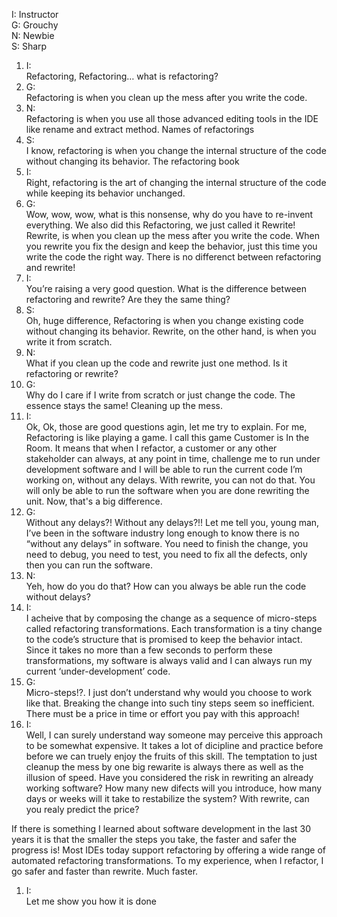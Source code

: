 I: Instructor<br>
G: Grouchy<br>
N: Newbie<br>
S: Sharp<br>

1. I:<br>
Refactoring, Refactoring… what is refactoring?
1. G:<br>
Refactoring is when you clean up the mess after you write the code.
1. N:<br>
Refactoring is when you use all those advanced editing tools in the IDE like rename and extract method.
Names of refactorings
1. S:<br>
I know, refactoring is when you change the internal structure of the code without changing its behavior.
The refactoring book
1. I:<br>
Right, refactoring is the art of changing the internal structure of the code while keeping its behavior unchanged.
1. G:<br>
Wow, wow, wow, what is this nonsense, why do you have to re-invent everything. We also did this Refactoring, we just called it Rewrite!
Rewrite, is when you clean up the mess after you write the code.
When you rewrite you fix the design and keep the behavior, just this time you write the code the right way.
There is no differenct between refactoring and rewrite!
1. I:<br>
You’re raising a very good question. What is the difference between refactoring and rewrite? Are they the same thing?
1. S:<br>
Oh, huge difference, Refactoring is when you change existing code without changing its behavior. Rewrite, on the other hand, is when you write it from scratch.
1. N:<br>
What if you clean up the code and rewrite just one method. Is it refactoring or rewrite?
1. G:<br>
Why do I care if I write from scratch or just change the code. The essence stays the same! Cleaning up the mess.
1. I:<br>
Ok, Ok, those are good questions agin, let me try to explain. 
For me, Refactoring is like playing a game. I call this game Customer is In the Room.
It means that when I refactor, a customer or any other stakeholder can always, at any point in time, challenge me to run under development software and I will be able to run the current code I’m working on, without any delays. 
With rewrite, you can not do that. You will only be able to run the software when you are done rewriting the unit. Now, that's a big difference.
1. G:<br>
Without any delays?! Without any delays?!! Let me tell you, young man, I’ve been in the software industry long enough to know there is no “without any delays” in software. 
You need to finish the change, you need to debug, you need to test, you need to fix all the defects, only then you can run the software.
1. N:<br>
Yeh, how do you do that? How can you always be able run the code without delays?
1. I:<br>
I acheive that by composing the change as a sequence of micro-steps called refactoring transformations. 
Each transformation is a tiny change to the code’s structure that is promised to keep the behavior intact. 
Since it takes no more than a few seconds to perform these transformations, my software is always valid and I can always run my current ‘under-development’ code.
1. G:<br>
Micro-steps!?. I just don’t understand why would you choose to work like that.
Breaking the change into such tiny steps seem so inefficient. There must be a price in time or effort you pay with this approach!
1. I:<br>
Well, I can surely understand way someone may perceive this approach to be somewhat expensive. It takes a lot of dicipline and practice before before we can truely enjoy the fruits of this skill. The temptation to just cleanup the mess by one big rewarite is always there as well as the illusion of speed. Have you considered the risk in rewriting an already working software? How many new difects will you introduce, how many days or weeks will it take to restabilize the system? With rewrite, can you realy predict the price?

If there is something I learned about software development in the last 30 years it is that the smaller the steps you take, the faster and safer the progress is!
Most IDEs today support refactoring by offering a wide range of automated refactoring transformations. 
To my experience, when I refactor, I go safer and faster than rewrite. Much faster.
1. I:<br>
Let me show you how it is done

